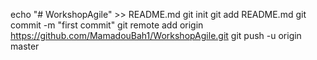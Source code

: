 echo "# WorkshopAgile" >> README.md
git init
git add README.md
git commit -m "first commit"
git remote add origin https://github.com/MamadouBah1/WorkshopAgile.git
git push -u origin master
